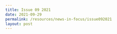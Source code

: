 ```yaml
---
title: Issue 09 2021
date: 2021-09-29
permalink: /resources/news-in-focus/issue092021
layout: post
---
```

